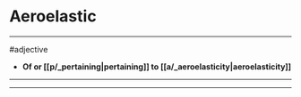 # Aeroelastic
---
#adjective
- **Of or [[p/_pertaining|pertaining]] to [[a/_aeroelasticity|aeroelasticity]]**
---
---
